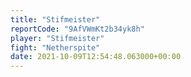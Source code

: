 ```yaml
---
title: "Stifmeister"
reportCode: "9AfVWmKt2b34yk8h"
player: "Stifmeister"
fight: "Netherspite"
date: 2021-10-09T12:54:48.063000+00:00
---
```

